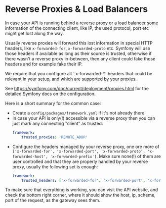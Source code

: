 # Reverse Proxies & Load Balancers

In case your API is running behind a reverse proxy or a load balancer some
information of the connecting client, like IP, the used protocol, port etc might
get lost along the way.

Usually reverse proxies will forward this lost information in special HTTP
headers, like `x-forwarded-for`, `x-forwarded-proto` etc. Symfony will use those
headers if available as long as their source is trusted, otherwise if there
wasn't a reverse proxy in-between, then any client could fake those headers and
for example fake their IP.

We require that you configure all ``x-forwarded-*` headers that could be
relevant in your setup, and which are supported by your proxies.

See https://symfony.com/doc/current/deployment/proxies.html for the detailed
Symfony docs on the configuration.

Here is a short summary for the common case:

* Create a `config/packages/framework.yaml` if it's not already there
* In case your API is only(!) accessible via a reverse proxy then you can just
  mark any connecting "client" as trusted:
  ```yaml
  framework:
      trusted_proxies: 'REMOTE_ADDR'
  ```
* Configure the headers managed by your reverse proxy, one ore more of
  `['x-forwarded-for', 'x-forwarded-port', 'x-forwarded-proto',
  'x-forwarded-host', 'x-forwarded-prefix']`. Make sure none(!) of them are user
  controlled and that they are properly handled by your reverse proxy, usually
  the following set is enough:
  ```yaml
  framework:
      trusted_headers: ['x-forwarded-for', 'x-forwarded-port', 'x-forwarded-proto']
  ```

To make sure that everything is working, you can visit the API website, and
check the bottom right corner, where it should show the host, ip, scheme, port
of the request, as the gateway sees them.
